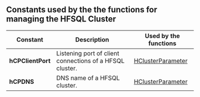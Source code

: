 
## Constants used by the the functions for managing the HFSQL Cluster
			



<a name="NOTE1"></a>
<a name="NOTE1_1"></a>


| Constant | Description | Used by the functions |
| --- | --- | --- |
| **hCPClientPort** | Listening port of client connections of a HFSQL cluster. | [HClusterParameter](../WDLang4/1000019305.md) |
| **hCPDNS** | DNS name of a HFSQL cluster. | [HClusterParameter](../WDLang4/1000019305.md) |




